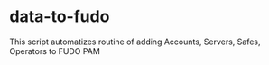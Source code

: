 # data-to-fudo
This script automatizes routine of adding Accounts, Servers, Safes, Operators to FUDO PAM
